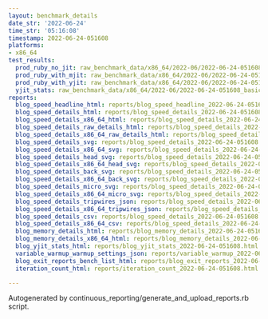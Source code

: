 ```yaml
---
layout: benchmark_details
date_str: '2022-06-24'
time_str: '05:16:08'
timestamp: 2022-06-24-051608
platforms:
- x86_64
test_results:
  prod_ruby_no_jit: raw_benchmark_data/x86_64/2022-06/2022-06-24-051608_basic_benchmark_prod_ruby_no_jit.json
  prod_ruby_with_mjit: raw_benchmark_data/x86_64/2022-06/2022-06-24-051608_basic_benchmark_prod_ruby_with_mjit.json
  prod_ruby_with_yjit: raw_benchmark_data/x86_64/2022-06/2022-06-24-051608_basic_benchmark_prod_ruby_with_yjit.json
  yjit_stats: raw_benchmark_data/x86_64/2022-06/2022-06-24-051608_basic_benchmark_yjit_stats.json
reports:
  blog_speed_headline_html: reports/blog_speed_headline_2022-06-24-051608.html
  blog_speed_details_html: reports/blog_speed_details_2022-06-24-051608.html
  blog_speed_details_x86_64_html: reports/blog_speed_details_2022-06-24-051608.x86_64.html
  blog_speed_details_raw_details_html: reports/blog_speed_details_2022-06-24-051608.raw_details.html
  blog_speed_details_x86_64_raw_details_html: reports/blog_speed_details_2022-06-24-051608.x86_64.raw_details.html
  blog_speed_details_svg: reports/blog_speed_details_2022-06-24-051608.svg
  blog_speed_details_x86_64_svg: reports/blog_speed_details_2022-06-24-051608.x86_64.svg
  blog_speed_details_head_svg: reports/blog_speed_details_2022-06-24-051608.head.svg
  blog_speed_details_x86_64_head_svg: reports/blog_speed_details_2022-06-24-051608.x86_64.head.svg
  blog_speed_details_back_svg: reports/blog_speed_details_2022-06-24-051608.back.svg
  blog_speed_details_x86_64_back_svg: reports/blog_speed_details_2022-06-24-051608.x86_64.back.svg
  blog_speed_details_micro_svg: reports/blog_speed_details_2022-06-24-051608.micro.svg
  blog_speed_details_x86_64_micro_svg: reports/blog_speed_details_2022-06-24-051608.x86_64.micro.svg
  blog_speed_details_tripwires_json: reports/blog_speed_details_2022-06-24-051608.tripwires.json
  blog_speed_details_x86_64_tripwires_json: reports/blog_speed_details_2022-06-24-051608.x86_64.tripwires.json
  blog_speed_details_csv: reports/blog_speed_details_2022-06-24-051608.csv
  blog_speed_details_x86_64_csv: reports/blog_speed_details_2022-06-24-051608.x86_64.csv
  blog_memory_details_html: reports/blog_memory_details_2022-06-24-051608.html
  blog_memory_details_x86_64_html: reports/blog_memory_details_2022-06-24-051608.x86_64.html
  blog_yjit_stats_html: reports/blog_yjit_stats_2022-06-24-051608.html
  variable_warmup_warmup_settings_json: reports/variable_warmup_2022-06-24-051608.warmup_settings.json
  blog_exit_reports_bench_list_html: reports/blog_exit_reports_2022-06-24-051608.bench_list.html
  iteration_count_html: reports/iteration_count_2022-06-24-051608.html

---
```

Autogenerated by continuous_reporting/generate_and_upload_reports.rb script.
